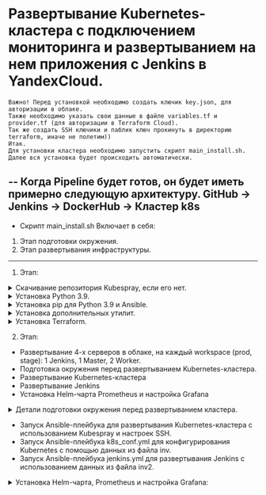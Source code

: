 # Развертывание Kubernetes-кластера с подключением мониторинга и развертыванием на нем приложения с Jenkins в YandexCloud.

```
Важно! Перед установкой необходимо создать ключик key.json, для авторизации в облаке.
Также необходимо указать свои данные в файле variables.tf и provider.tf (для авторизации в Terraform Cloud).
Так же создать SSH ключики и паблик ключ прокинуть в директорию terraform, иначе не полетим))
Итак.
Для установки кластера необходимо запустить скрипт main_install.sh.
Далее вся установка будет происходить автоматически.
```
--
Когда Pipeline будет готов, он будет иметь примерно следующую архитектуру.
GitHub -> Jenkins -> DockerHub -> Кластер k8s
--

* Скрипт main_install.sh Включает в себя:
1. Этап подготовки окружения.
2. Этап развертывания инфраструктуры.
-------------------------------------------------

1. Этап:
<details>
<summary>Скачивание репозитория Kubespray, если его нет.</summary>
<pre>
Проверяется, есть ли директория с именем "kubespray". 
Если директория не найдена, скрипт клонирует репозиторий Kubespray из GitHub.
<pre>
</details>

<details>
<summary>Установка Python 3.9.</summary>
<pre>
Проверяется наличие Python 3.9.
Если Python 3.9 не установлен, производится его установка через пакетный менеджер apt.
</pre>
</details>

<details>
<summary>Установка pip для Python 3.9 и Ansible.</summary>
<pre>
Проверяется наличие pip3.9.
Если pip для Python 3.9 отсутствует, производится его установка через apt-get.
Установка Ansible версии 2.14.6 с использованием pip:
Устанавливается конкретная версия Ansible для успешного взаимодействия с kubespray.
</pre>
</details>

<details>
<summary>Установка дополнительных утилит.</summary>
<pre>
Проверяется наличие утилиты jq и устанавливается, если она отсутствует.
Утилиты netaddr, jmespath и kubectl также проверяются на наличие и устанавливаются при необходимости.
</pre>
</details>

<details>
<summary>Установка Terraform.</summary>
<pre>
Проверяется наличие утилиты terraform.
Если она отсутствует, производится установка с использованием snap.
</pre>
</details>

2. Этап:
   
* Развертывание 4-х серверов в облаке, на каждый workspace (prod, stage): 1 Jenkins, 1 Master, 2 Worker. 
* Подготовка окружения перед развертыванием Kubernetes-кластера.
* Развертывание Kubernetes-кластера
* Развертывание Jenkins
* Установка Helm-чарта Prometheus и настройка Grafana

<details>
<summary>Детали подготовки окружения перед развертыванием кластера.</summary>
<pre>
Переход в директорию terraform, инициализация Terraform и запуск процесса создания инфраструктуры через terraform apply.
Возврат в предыдущую директорию и последовательность команд для подготовки inventory файла Kubespray:

Удаляется старый inventory.
Копируется пример inventory из репозитория Kubespray.
Подготовка переменных для дальнейшего использования:

Извлекается имя текущего workspace из Terraform.
Генерируется файл hosts.ini с помощью generate_inventory.sh.
Извлекаются IP-адреса виртуальных машин из вывода Terraform и сохраняются в файлах inv и inv2.

Ожидание 2 минут (120 секунд) для того, чтобы инфраструктура успела инициализироваться.
</pre>
</details>



* Запуск Ansible-плейбука для развертывания Kubernetes-кластера с использованием Kubespray и настроек SSH.
* Запуск Ansible-плейбука k8s_conf.yml для конфигурирования Kubernetes с помощью данных из файла inv.
* Запуск Ansible-плейбука jenkins.yml для развертывания Jenkins с использованием данных из файла inv2.


<details>
<summary>Установка Helm-чарта, Prometheus и настройка Grafana:</summary>
<pre>
* Создается namespace "monitoring".
* Устанавливается Prometheus с помощью Helm.
* Применяется файл конфигурации для сервиса Grafana.
* Установка Helm-чарта(приложения) с именем "netology" в namespace "myapp".
</pre>
</details>
